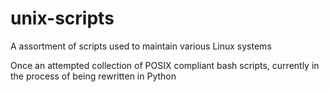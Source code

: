 # unix-scripts

A assortment of scripts used to maintain various Linux systems

Once an attempted collection of POSIX compliant bash scripts, currently in the process of being rewritten in Python
